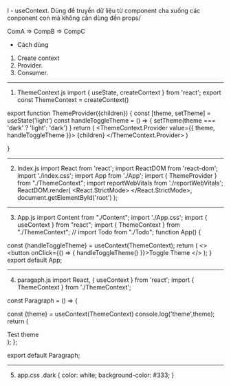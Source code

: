 I - useContext.
Dùng để truyền dữ liệu từ component cha xuống các conponent con mà không cần dùng đến props/

ComA => CompB => CompC

- Cách dùng

1. Create context
2. Provider.
3. Consumer.

---

1. ThemeContext.js
   import { useState, createContext } from 'react';
   export const ThemeContext = createContext()

export function ThemeProvider({children}) {
const [theme, setTheme] = useState('light')
const handleToggleTheme = () => {
setTheme(theme === 'dark' ? 'light': 'dark')
}
return (
<ThemeContext.Provider value={{ theme, handleToggleTheme }}>
{children}
</ThemeContext.Provider>
)

}

---

2. Index.js
   import React from 'react';
   import ReactDOM from 'react-dom';
   import './index.css';
   import App from './App';
   import { ThemeProvider } from "./ThemeContext";
   import reportWebVitals from './reportWebVitals';
   ReactDOM.render(
   <React.StrictMode>
   <ThemeProvider>
   <App />
   </ThemeProvider>
   </React.StrictMode>,
   document.getElementById('root')
   );

---

3.  App.js
    import Content from "./Content";
    import './App.css';
    import { useContext } from "react";
    import { ThemeContext } from "./ThemeContext";
    // import Todo from "./Todo";
    function App() {

const {handleToggleTheme} = useContext(ThemeContext);
return (
<>
<button onClick={() => {
handleToggleTheme()
}}>Toggle Theme</button>
<Content/>
</>
);
}
export default App;

---

4. paragaph.js
   import React, { useContext } from 'react';
   import { ThemeContext } from './ThemeContext';

const Paragraph = () => {

const {theme} = useContext(ThemeContext)
console.log('theme',theme);
return (

<div className={theme}>
Test theme
</div>
);
};

export default Paragraph;

---

5. app.css
   .dark {
   color: white;
   background-color: #333;
   }
